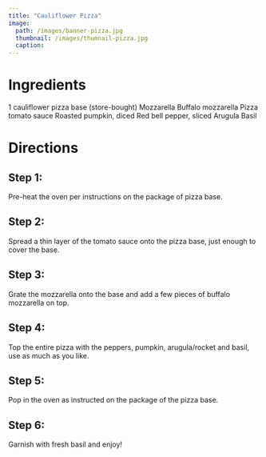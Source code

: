 ```yaml
---
title: "Cauliflower Pizza"
image:
  path: /images/banner-pizza.jpg
  thumbnail: /images/thumnail-pizza.jpg
  caption: 
---
```

# Ingredients
1 cauliflower pizza base (store-bought)
Mozzarella
Buffalo mozzarella
Pizza tomato sauce
Roasted pumpkin, diced
Red bell pepper, sliced
Arugula
Basil

# Directions
## Step 1:
Pre-heat the oven per instructions on the package of pizza base.
## Step 2: 
Spread a thin layer of the tomato sauce onto the pizza base, just enough to cover the base.
## Step 3:
Grate the mozzarella onto the base and add a few pieces of buffalo mozzarella on top.
## Step 4:
Top the entire pizza with the peppers, pumpkin, arugula/rocket and basil, use as much as you like.
## Step 5:
Pop in the oven as instructed on the package of the pizza base.
## Step 6: 
Garnish with fresh basil and enjoy!
